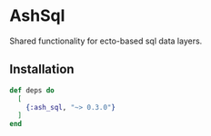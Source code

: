 # AshSql

Shared functionality for ecto-based sql data layers.

## Installation

```elixir
def deps do
  [
    {:ash_sql, "~> 0.3.0"}
  ]
end
```
